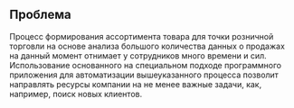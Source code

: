 ## Проблема ##

Процесс формирования ассортимента товара для точки розничной торговли на основе анализа большого количества данных о продажах на данный момент отнимает у сотрудников много времени и сил. Использование основанного на специальном подходе программного приложения для автоматизации вышеуказанного процесса позволит направлять ресурсы компании на не менее важные задачи, как, например, поиск новых клиентов.